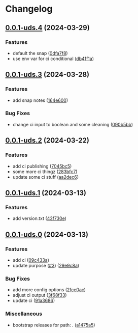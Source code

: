 # Changelog

## [0.0.1-uds.4](https://github.com/MxNxPx/release-daily/compare/v0.0.1-uds.3...v0.0.1-uds.4) (2024-03-29)


### Features

* default the snap ([0dfa7f8](https://github.com/MxNxPx/release-daily/commit/0dfa7f8dab96c2885b9d58acc6d42597c6eafd8e))
* use env var for ci conditional ([db41f1a](https://github.com/MxNxPx/release-daily/commit/db41f1ac9f771b79e60bcdd284c26ce08b2932ea))

## [0.0.1-uds.3](https://github.com/MxNxPx/release-daily/compare/v0.0.1-uds.2...v0.0.1-uds.3) (2024-03-28)


### Features

* add snap notes ([164e600](https://github.com/MxNxPx/release-daily/commit/164e600ee3f724d2a4d3e5e5ede875040cd65f74))


### Bug Fixes

* change ci input to boolean and some cleaning ([090b5bb](https://github.com/MxNxPx/release-daily/commit/090b5bbf7763b6f9253b2b8dd946bc17f9d20de0))

## [0.0.1-uds.2](https://github.com/MxNxPx/release-daily/compare/v0.0.1-uds.1...v0.0.1-uds.2) (2024-03-22)


### Features

* add ci publishing ([7045bc5](https://github.com/MxNxPx/release-daily/commit/7045bc590da16fc6f4cd22ac48989be916afc85a))
* some more ci thingz ([283bfc7](https://github.com/MxNxPx/release-daily/commit/283bfc728096d806f6050d67ff5997007e467c68))
* update some ci stuff ([aa2dec6](https://github.com/MxNxPx/release-daily/commit/aa2dec682d67171d4899e290db95a82dd1335fee))

## [0.0.1-uds.1](https://github.com/MxNxPx/release-daily/compare/v0.0.1-uds.0...v0.0.1-uds.1) (2024-03-13)


### Features

* add version.txt ([43f730e](https://github.com/MxNxPx/release-daily/commit/43f730e194917ce102c0755be35eb15bf39448ab))

## [0.0.1-uds.0](https://github.com/MxNxPx/release-daily/compare/v0.0.1...v0.0.1-uds.0) (2024-03-13)


### Features

* add ci ([09c433a](https://github.com/MxNxPx/release-daily/commit/09c433ab09ca13bdf9ee02dcbc8aa1359da59f84))
* update purpose ([#3](https://github.com/MxNxPx/release-daily/issues/3)) ([29e9c8a](https://github.com/MxNxPx/release-daily/commit/29e9c8a8369a5220623953c1eaeea169a86c349a))


### Bug Fixes

* add more config options ([2fce0ac](https://github.com/MxNxPx/release-daily/commit/2fce0acec92ae088bc28e60ece34b30f80d87622))
* adjust ci output ([3f68f33](https://github.com/MxNxPx/release-daily/commit/3f68f3360d41c97021abc873aef32051853f3510))
* update ci ([91a3686](https://github.com/MxNxPx/release-daily/commit/91a3686df0ea6e9f7b7e0427a4f0eb68bcfe1e91))


### Miscellaneous

* bootstrap releases for path: . ([a1475a5](https://github.com/MxNxPx/release-daily/commit/a1475a583b9f517cebc2c5221d48eff81aa331e4))
